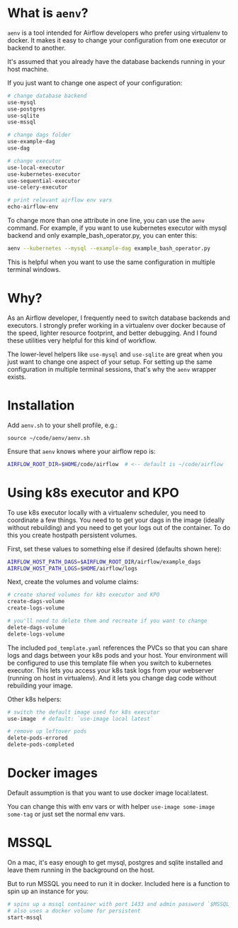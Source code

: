 # What is `aenv`?

`aenv` is a tool intended for Airflow developers who prefer using virtualenv to docker.  It makes it easy to change your configuration from one executor or backend to another.

It's assumed that you already have the database backends running in your host machine.

If you just want to change one aspect of your configuration:

```bash
# change database backend
use-mysql
use-postgres
use-sqlite
use-mssql

# change dags folder
use-example-dag
use-dag

# change executor
use-local-executor
use-kubernetes-executor
use-sequential-executor
use-celery-executor

# print relevant airflow env vars
echo-airflow-env
```

To change more than one attribute in one line, you can use the `aenv` command. For example, if you want to use kubernetes executor with mysql backend and only example_bash_operator.py, you can enter this:

```bash
aenv --kubernetes --mysql --example-dag example_bash_operator.py
```

This is helpful when you want to use the same configuration in multiple terminal windows.

# Why?

As an Airflow developer, I frequently need to switch database backends and executors. I strongly prefer working in a virtualenv over docker because of the speed, lighter resource footprint, and better debugging. And I found these utilities very helpful for this kind of workflow.

The lower-level helpers like `use-mysql` and `use-sqlite` are great when you just want to change one aspect of your setup.  For setting up the same configuration in multiple terminal sessions, that's why the `aenv` wrapper exists.

# Installation

Add `aenv.sh` to your shell profile, e.g.:

```shell
source ~/code/aenv/aenv.sh
```

Ensure that `aenv` knows where your airflow repo is:

```bash
AIRFLOW_ROOT_DIR=$HOME/code/airflow  # <-- default is ~/code/airflow
```


# Using k8s executor and KPO

To use k8s executor locally with a virtualenv scheduler, you need to coordinate a few things.  You need to to get your dags in the image (ideally without rebuilding) and you need to get your logs out of the container.  To do this you create hostpath persistent volumes.

First, set these values to something else if desired (defaults shown here):

```bash
AIRFLOW_HOST_PATH_DAGS=$AIRFLOW_ROOT_DIR/airflow/example_dags
AIRFLOW_HOST_PATH_LOGS=$HOME/airflow/logs
```

Next, create the volumes and volume claims:

```bash
# create shared volumes for k8s executor and KPO
create-dags-volume
create-logs-volume

# you'll need to delete them and recreate if you want to change
delete-dags-volume
delete-logs-volume
```

The included `pod_template.yaml` references the PVCs so that you can share logs and dags between your k8s pods and your host.  Your environment will be configured to use this template file when you switch to kubernetes executor.  This lets you access your k8s task logs from your webserver (running on host in virtualenv).  And it lets you change dag code without rebuilding your image.

Other k8s helpers:

```bash
# switch the default image used for k8s executor
use-image  # default: `use-image local latest`

# remove up leftover pods
delete-pods-errored
delete-pods-completed
```

# Docker images

Default assumption is that you want to use docker image local:latest.

You can change this with env vars or with helper `use-image some-image some-tag` or just set the normal env vars.

# MSSQL

On a mac, it's easy enough to get mysql, postgres and sqlite installed and leave them running in the background on the host.

But to run MSSQL you need to run it in docker.  Included here is a function to spin up an instance for you:

```bash
# spins up a mssql container with port 1433 and admin password `$MSSQL_DEV_PASSWORD` (default: Abc123456)
# also uses a docker volume for persistent
start-mssql  
```
